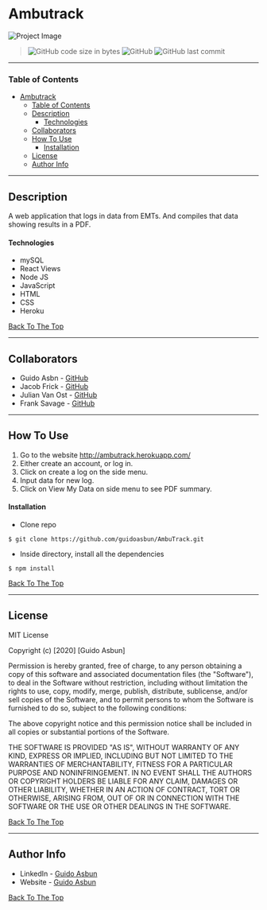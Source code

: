 # Ambutrack

![Project Image](https://guidoasbun.s3.amazonaws.com/Ambutrack-image.png)

> ![GitHub code size in bytes](https://img.shields.io/github/languages/code-size/guidoasbun/ambutrack) ![GitHub](https://img.shields.io/github/license/guidoasbun/ambutrack) ![GitHub last commit](https://img.shields.io/github/last-commit/guidoasbun/Ambutrack)

---

### Table of Contents

- [Ambutrack](#ambutrack)
    - [Table of Contents](#table-of-contents)
  - [Description](#description)
      - [Technologies](#technologies)
  - [Collaborators](#collaborators)
  - [How To Use](#how-to-use)
      - [Installation](#installation)
  - [License](#license)
  - [Author Info](#author-info)

---

## Description

A web application that logs in data from EMTs. And compiles that data showing results in a PDF.

#### Technologies

- mySQL
- React Views
- Node JS
- JavaScript
- HTML
- CSS 
- Heroku

[Back To The Top](#ambutrack)

---

## Collaborators

- Guido Asbn - [GitHub](https://github.com/guidoasbun)
- Jacob Frick - [GitHub](https://github.com/JFrick1992)
- Julian Van Ost - [GitHub](https://github.com/julianvanost)
- Frank Savage - [GitHub](https://github.com/TrueSavage)

---

## How To Use

1. Go to the website http://ambutrack.herokuapp.com/
2. Either create an account, or log in.
3. Click on create a log on the side menu.
4. Input data for new log.
5. Click on View My Data on side menu to see PDF summary.

#### Installation

- Clone repo 
```
$ git clone https://github.com/guidoasbun/AmbuTrack.git
```
- Inside directory, install all the dependencies
```
$ npm install
```

[Back To The Top](#ambutrack)

---

## License

MIT License

Copyright (c) [2020] [Guido Asbun]

Permission is hereby granted, free of charge, to any person obtaining a copy
of this software and associated documentation files (the "Software"), to deal
in the Software without restriction, including without limitation the rights
to use, copy, modify, merge, publish, distribute, sublicense, and/or sell
copies of the Software, and to permit persons to whom the Software is
furnished to do so, subject to the following conditions:

The above copyright notice and this permission notice shall be included in all
copies or substantial portions of the Software.

THE SOFTWARE IS PROVIDED "AS IS", WITHOUT WARRANTY OF ANY KIND, EXPRESS OR
IMPLIED, INCLUDING BUT NOT LIMITED TO THE WARRANTIES OF MERCHANTABILITY,
FITNESS FOR A PARTICULAR PURPOSE AND NONINFRINGEMENT. IN NO EVENT SHALL THE
AUTHORS OR COPYRIGHT HOLDERS BE LIABLE FOR ANY CLAIM, DAMAGES OR OTHER
LIABILITY, WHETHER IN AN ACTION OF CONTRACT, TORT OR OTHERWISE, ARISING FROM,
OUT OF OR IN CONNECTION WITH THE SOFTWARE OR THE USE OR OTHER DEALINGS IN THE
SOFTWARE.

[Back To The Top](#ambutrack)

---

## Author Info

- LinkedIn - [Guido Asbun](https://twitter.com/jamesqquick)
- Website - [Guido Asbun](https://www.guidoasbun.net)

[Back To The Top](#ambutrack)
